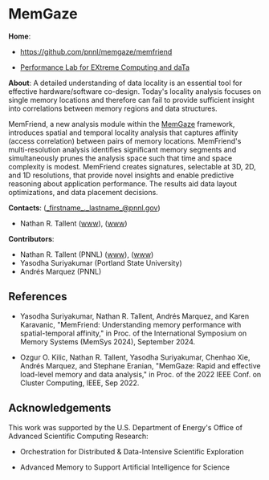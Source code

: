 <!-- -*-Mode: markdown;-*- -->
<!-- $Id$ -->

MemGaze
=============================================================================

**Home**:
  - https://github.com/pnnl/memgaze/memfriend

  - [Performance Lab for EXtreme Computing and daTa](https://github.com/perflab-exact)


**About**: A detailed understanding of data locality is an essential
tool for effective hardware/software co-design. Today's locality
analysis focuses on single memory locations and therefore can fail to
provide sufficient insight into correlations between memory regions
and data structures.

MemFriend, a new analysis module within the
[MemGaze](https://github.com/pnnl/memgaze) framework, introduces
spatial and temporal locality analysis that captures affinity (access
correlation) between pairs of memory locations. MemFriend's
multi-resolution analysis identifies significant memory segments and
simultaneously prunes the analysis space such that time and space
complexity is modest. MemFriend creates signatures, selectable at 3D,
2D, and 1D resolutions, that provide novel insights and enable
predictive reasoning about application performance. The results aid
data layout optimizations, and data placement decisions.


**Contacts**: (_firstname_._lastname_@pnnl.gov)
  - Nathan R. Tallent ([www](https://hpc.pnnl.gov/people/tallent)), ([www](https://www.pnnl.gov/people/nathan-tallent))


**Contributors**:
  - Nathan R. Tallent (PNNL) ([www](https://hpc.pnnl.gov/people/tallent)), ([www](https://www.pnnl.gov/people/nathan-tallent))
  - Yasodha Suriyakumar (Portland State University)
  - Andrés Marquez (PNNL)


References
-----------------------------------------------------------------------------

* Yasodha Suriyakumar, Nathan R. Tallent, Andrés Marquez, and Karen Karavanic, "MemFriend: Understanding memory performance with spatial-temporal affinity," in Proc. of the International Symposium on Memory Systems (MemSys 2024), September 2024.

* Ozgur O. Kilic, Nathan R. Tallent, Yasodha Suriyakumar, Chenhao Xie, Andrés Marquez, and Stephane Eranian, "MemGaze: Rapid and effective load-level memory and data analysis," in Proc. of the 2022 IEEE Conf. on Cluster Computing, IEEE, Sep 2022.

Acknowledgements
-----------------------------------------------------------------------------

This work was supported by the U.S. Department of Energy's Office of
Advanced Scientific Computing Research:

- Orchestration for Distributed & Data-Intensive Scientific Exploration

- Advanced Memory to Support Artificial Intelligence for Science

